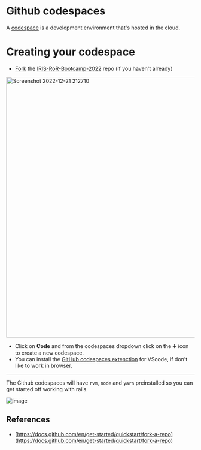 # Github codespaces
A [codespace](https://docs.github.com/en/codespaces/overview) is a development environment that's hosted in the cloud.

# Creating your codespace
* [Fork](https://docs.github.com/en/get-started/quickstart/fork-a-repo#forking-a-repository) the [IRIS-RoR-Bootcamp-2022](https://github.com/IRIS-NITK/IRIS-RoR-Bootcamp-2022) repo (if you haven't already)


<img width="695" alt="Screenshot 2022-12-21 212710" src="https://user-images.githubusercontent.com/66632353/208948037-8bbf1260-e35d-462b-b5af-15040458e9d3.png">

* Click on **Code** and from the codespaces dropdown click on the ➕ icon to create a new codespace.
* You can install the [GitHub codespaces extenction](https://marketplace.visualstudio.com/items?itemName=GitHub.codespaces)
for VScode, if don't like to work in browser.

------------------------------------------------------------------------

The Github codespaces will have `rvm`, `node` and `yarn` preinstalled so you can get started off working with rails.

![image](https://user-images.githubusercontent.com/66632353/208957960-e61db7c7-c9f7-4989-9e07-87aab5185c29.png)

## References
* [https://docs.github.com/en/get-started/quickstart/fork-a-repo](https://docs.github.com/en/get-started/quickstart/fork-a-repo)
